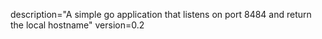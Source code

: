 description="A simple go application that listens on port 8484 and return the local hostname"
version=0.2
